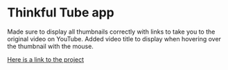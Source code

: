 Thinkful Tube app
======
Made sure to display all thumbnails correctly with links to take you to the original video on YouTube.
Added video title to display when hovering over the thumbnail with the mouse.

[Here is a link to the project](https://nathancleon.github.io/thinkful-tube/)
